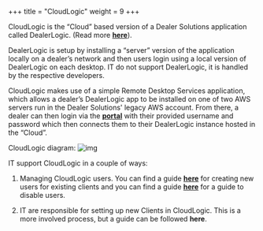 +++
title = "CloudLogic"
weight = 9
+++

CloudLogic is the “Cloud” based version of a Dealer Solutions application called DealerLogic. (Read more [**here**](https://www.coxautoretail.com.au/products-services/dms/ "https://www.coxautoretail.com.au/products-services/dms/")).

DealerLogic is setup by installing a “server” version of the application locally on a dealer’s network and then users login using a local version of DealerLogic on each desktop. IT do not support DealerLogic, it is handled by the respective developers.

CloudLogic makes use of a simple Remote Desktop Services application, which allows a dealer’s DealerLogic app to be installed on one of two AWS servers run in the Dealer Solutions' legacy AWS account. From there, a dealer can then login via the [**portal**](https://cloudlogicportal.dealersolutions.com.au/RDWeb/Pages/en-US/login.aspx?ReturnUrl=/RDWeb/Pages/en-US/Default.aspx "https://cloudlogicportal.dealersolutions.com.au/RDWeb/Pages/en-US/login.aspx?ReturnUrl=/RDWeb/Pages/en-US/Default.aspx") with their provided username and password which then connects them to their DealerLogic instance hosted in the “Cloud”.

CloudLogic diagram:
![img](/images/1.png)


IT support CloudLogic in a couple of ways:

1.  Managing CloudLogic users. You can find a guide [**here**](https://dealersolutions.atlassian.net/wiki/spaces/CSK/pages/4735991884 "/wiki/spaces/CSK/pages/4735991884") for creating new users for existing clients and you can find a guide [**here**](https://dealersolutions.atlassian.net/wiki/spaces/CSK/pages/4735696981 "/wiki/spaces/CSK/pages/4735696981") for a guide to disable users.
    
2.  IT are responsible for setting up new Clients in CloudLogic. This is a more involved process, but a guide can be followed **here**.